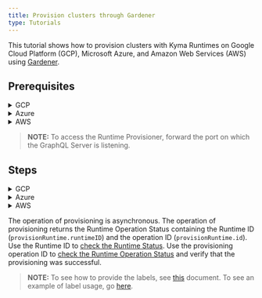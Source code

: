 ```yaml
---
title: Provision clusters through Gardener
type: Tutorials
---
```


This tutorial shows how to provision clusters with Kyma Runtimes on Google Cloud Platform (GCP), Microsoft Azure, and Amazon Web Services (AWS) using [Gardener](https://dashboard.garden.canary.k8s.ondemand.com).

## Prerequisites

<div tabs name="Prerequisites" group="Provisioning-Gardener">
  <details>
  <summary label="GCP">
  GCP
  </summary>
  
  - Existing project on GCP
  - Existing project on Gardener
  - Service account for GCP with the following roles:
      * Service Account Admin
      * Service Account Token Creator
      * Service Account User
      * Compute Admin
  - Key generated for your service account, downloaded in the JSON format
  - Gardener service account configuration (`kubeconfig.yaml`) downloaded
  - Compass with configured Runtime Provisioner and the following [overrides](#configuration-runtime-provisioner-chart) set up:
      * Kubeconfig (`provisioner.gardener.kubeconfig`)
      * Gardener project name (`provisioner.gardener.project`)
  
  </details>
  
  <details>
  <summary label="Azure">
  Azure
  </summary>
  
  - Existing project on Gardener
  - Valid Azure subscription with the Contributor role and the subscription ID 
  - Existing App registration on Azure with the following credentials:
    * Application ID (Client ID)
    * Directory ID (Tenant ID)
    * Client secret (application password)
  - Gardener service account configuration (`kubeconfig.yaml`) downloaded
  - Compass with configured Runtime Provisioner and the following [overrides](#configuration-runtime-provisioner-chart) set up:
    * Kubeconfig (`provisioner.gardener.kubeconfig`)
    * Gardener project name (`provisioner.gardener.project`)

  </details>
  
  <details>
  <summary label="AWS">
  AWS
  </summary>
  
  - Existing project on Gardener
  - AWS account with added AWS IAM policy for Gardener
  - Access key created for your AWS user with the following credentials:
    * Secrete Access Key
    * Access Key ID
  - Gardener service account configuration (`kubeconfig.yaml`) downloaded
  - Compass with configured Runtime Provisioner and the following [overrides](#configuration-runtime-provisioner-chart) set up:
    * Kubeconfig (`provisioner.gardener.kubeconfig`)
    * Gardener project name (`provisioner.gardener.project`)
  
  > **NOTE:** To get the AWS IAM policy, access your project on Gardener, navigate to the **Secrets** tab, click on the help icon on the AWS card, and copy the JSON policy. 
    
  </details>
</div>

> **NOTE:** To access the Runtime Provisioner, forward the port on which the GraphQL Server is listening.
   
## Steps

<div tabs name="Provisioning" group="Provisioning-Gardener">
  <details>
  <summary label="GCP">
  GCP
  </summary>

  To provision Kyma Runtime on GCP, follow these steps:

  1. Access your project on [Gardener](https://dashboard.garden.canary.k8s.ondemand.com).

  2. In the **Secrets** tab, add a new Google Secret for GCP. Use the `json` file with the service account key you downloaded from GCP.

  3. In the **Members** tab, create a service account for Gardener. 

  4. Make a call to the Runtime Provisioner with a **tenant** header to create a cluster on GCP.

      > **NOTE:** The Runtime Agent component (`compass-runtime-agent`) in the Kyma configuration is mandatory and the order of the components matters.                                                     
                                                                          
      ```graphql
      mutation {
        provisionRuntime(
          config: {
            runtimeInput: {
              name: "{RUNTIME_NAME}"
              description: "{RUNTIME_DESCRIPTION}"
              labels: {RUNTIME_LABELS}
            }
            clusterConfig: {
              gardenerConfig: {
                kubernetesVersion: "1.15.4"
                diskType: "pd-standard"
                volumeSizeGB: 30
                nodeCount: 3
                machineType: "n1-standard-4"
                region: "europe-west4"
                provider: "gcp"
                seed: "gcp-eu1"
                targetSecret: "{GARDENER_GCP_SECRET_NAME}"
                workerCidr: "10.250.0.0/19"
                autoScalerMin: 2
                autoScalerMax: 4
                maxSurge: 4
                maxUnavailable: 1
                providerSpecificConfig: { gcpConfig: { zone: "europe-west4-a" } }
              }
            }
            kymaConfig: {
              version: "1.8.0"
              components: [
                { component: "compass-runtime-agent", namespace: "compass-system" }
                {
                  component: "{KYMA_COMPONENT_NAME}"
                  namespace: "{NAMESPACE_TO_INSTALL_COMPONENT_TO}"
                  configuration: [
                    { key: "{CONFIG_PROPERTY_KEY}"
                      value: "{CONFIG_PROPERTY_VALUE}"
                      secret: {true|false} # Specifies if the property is confidential
                    }
                  ]
                }
              ]
              configuration: [
                { 
                  key: "{CONFIG_PROPERTY_KEY}"
                  value: "{CONFIG_PROPERTY_VALUE}"
                  secret: {true|false} # Specifies if the property is confidential
                }
              ]
            }
          }
        ) {
          runtimeID
          id
        }
      }
      ```
    
      A successful call returns the operation status:
    
      ```graphql
        {
          "data": {
            "provisionRuntime": {
              "runtimeID": "{RUNTIME_ID}",
              "id": "{OPERATION_ID}"
            }
          }
        }
      ``` 
    
  </details>

  <details>
  <summary label="Azure">
  Azure
  </summary>

  To provision Kyma Runtime on Azure, follow these steps:

  1. Access your project on [Gardener](https://dashboard.garden.canary.k8s.ondemand.com).

  2. In the **Secrets** tab, add a new Azure Secret. Use the credentials you got from Azure.

  3. In the **Members** tab, create a service account for Gardener. 

  4. Make a call to the Runtime Provisioner with a **tenant** header to create a cluster on Azure.
        
      > **NOTE:** The Runtime Agent component (`compass-runtime-agent`) in the Kyma configuration is mandatory and the order of the components matters.                                                    
                                                                          
      ```graphql
      mutation {
        provisionRuntime(
          config: {
            runtimeInput: {
              name: "{RUNTIME_NAME}"
              description: "{RUNTIME_DESCRIPTION}"
              labels: {RUNTIME_LABELS}
            }
            clusterConfig: {
              gardenerConfig: {
                kubernetesVersion: "1.15.4"
                diskType: "Standard_LRS"
                volumeSizeGB: 35
                nodeCount: 3
                machineType: "Standard_D2_v3"
                region: "westeurope"
                provider: "azure"
                seed: "az-eu1"
                targetSecret: "{GARDENER_AZURE_SECRET_NAME}"
                workerCidr: "10.250.0.0/19"
                autoScalerMin: 2
                autoScalerMax: 4
                maxSurge: 4
                maxUnavailable: 1
                providerSpecificConfig: { azureConfig: { vnetCidr: "10.250.0.0/19" } }
              }
            }
            kymaConfig: {
              version: "1.8.0"
              components: [
                { component: "compass-runtime-agent", namespace: "compass-system" }
                {
                  component: "{KYMA_COMPONENT_NAME}"
                  namespace: "{NAMESPACE_TO_INSTALL_COMPONENT_TO}"
                  configuration: [
                    { key: "{CONFIG_PROPERTY_KEY}"
                      value: "{CONFIG_PROPERTY_VALUE}"
                      secret: {true|false} # Specifies if the property is confidential
                    }
                  ]
                }
              ]
              configuration: [
                { 
                  key: "{CONFIG_PROPERTY_KEY}"
                  value: "{CONFIG_PROPERTY_VALUE}"
                  secret: {true|false} # Specifies if the property is confidential
                }
              ]
            }
          }
        ) {
          runtimeID
          id
        }
      }
      ```
    
      A successful call returns the operation status:
    
      ```graphql
      {
        "data": {
          "provisionRuntime": {
            "runtimeID": "{RUNTIME_ID}",
            "id": "{OPERATION_ID}"
          }
        }
      }
      ```
    
  </details>
  
  <details>
  <summary label="AWS">
  AWS
  </summary>
      
  To provision Kyma Runtime on AWS, follow these steps:
    
  1. Access your project on [Gardener](https://dashboard.garden.canary.k8s.ondemand.com).
  
  2. In the **Secrets** tab, add a new AWS Secret. Use the credentials you got from AWS.
    
  3. In the **Members** tab, create a service account for Gardener. 

  4. Make a call to the Runtime Provisioner with a **tenant** header to create a cluster on AWS.
    
      > **NOTE:** The Runtime Agent component (`compass-runtime-agent`) in the Kyma configuration is mandatory and the order of the components matters.
                                                                      
      ```graphql
      mutation {
        provisionRuntime(
          config: {
            runtimeInput: {
              name: "{RUNTIME_NAME}"
              description: "{RUNTIME_DESCRIPTION}"
              labels: {RUNTIME_LABELS}
            }
            clusterConfig: {
              gardenerConfig: {
                kubernetesVersion: "1.15.4"
                diskType: "gp2"
                volumeSizeGB: 35
                nodeCount: 3
                machineType: "m4.2xlarge"
                region: "eu-west-1"
                provider: "aws"
                seed: "aws-eu1"
                targetSecret: "{GARDENER_AWS_SECRET_NAME}"
                workerCidr: "10.250.0.0/19"
                autoScalerMin: 2
                autoScalerMax: 4
                maxSurge: 4
                maxUnavailable: 1
                providerSpecificConfig: { 
                  awsConfig: {
                    publicCidr: "10.250.96.0/22"
                    vpcCidr: "10.250.0.0/16"
                    internalCidr: "10.250.112.0/22"
                    zone: "eu-west-1b"
                  } 
                }
              }
            }
            kymaConfig: {
              version: "1.8.0"
              components: [
                { component: "compass-runtime-agent", namespace: "compass-system" }
                {
                  component: "{KYMA_COMPONENT_NAME}"
                  namespace: "{NAMESPACE_TO_INSTALL_COMPONENT_TO}"
                  configuration: [
                    { key: "{CONFIG_PROPERTY_KEY}"
                      value: "{CONFIG_PROPERTY_VALUE}"
                      secret: {true|false} # Specifies if the property is confidential
                    }
                  ]
                }
              ]
              configuration: [
                { 
                  key: "{CONFIG_PROPERTY_KEY}"
                  value: "{CONFIG_PROPERTY_VALUE}"
                  secret: {true|false} # Specifies if the property is confidential
                }
              ]
            }
          }
        ) {
          runtimeID
          id
        }
      }
      ```
    
      A successful call returns the operation status:
    
      ```graphql
      {
        "data": {
          "provisionRuntime": {
            "runtimeID": "{RUNTIME_ID}",
            "id": "{OPERATION_ID}"
          }
        }
      }
      ```
     
  </details>
    
</div>

The operation of provisioning is asynchronous. The operation of provisioning returns the Runtime Operation Status containing the Runtime ID (`provisionRuntime.runtimeID`) and the operation ID (`provisionRuntime.id`). Use the Runtime ID to [check the Runtime Status](#tutorials-check-runtime-status). Use the provisioning operation ID to [check the Runtime Operation Status](#tutorials-check-runtime-operation-status) and verify that the provisioning was successful.

> **NOTE:** To see how to provide the labels, see [this](https://github.com/kyma-incubator/compass/blob/master/docs/compass/03-02-labels.md) document. To see an example of label usage, go [here](https://github.com/kyma-incubator/compass/blob/master/components/director/examples/register-application/register-application.graphql). 